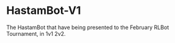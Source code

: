 # HastamBot-V1
The HastamBot that have being presented to the February RLBot Tournament, in 1v1 2v2.
